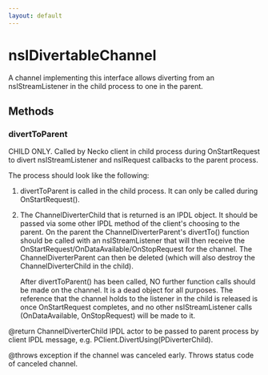 ```yaml
---
layout: default
---
```


# nsIDivertableChannel #

A channel implementing this interface allows diverting from an
nsIStreamListener in the child process to one in the parent.


## Methods ##

### divertToParent ###

CHILD ONLY.
Called by Necko client in child process during OnStartRequest to divert
nsIStreamListener and nsIRequest callbacks to the parent process.

The process should look like the following:

1) divertToParent is called in the child process.  It can only be called
   during OnStartRequest().

2) The ChannelDiverterChild that is returned is an IPDL object. It should
   be passed via some other IPDL method of the client's choosing to the
   parent.  On the parent the ChannelDiverterParent's divertTo() function
   should be called with an nsIStreamListener that will then receive the
   OnStartRequest/OnDataAvailable/OnStopRequest for the channel.  The
   ChannelDiverterParent can then be deleted (which will also destroy the
   ChannelDiverterChild in the child).

   After divertToParent() has been called, NO further function calls
   should be made on the channel.  It is a dead object for all purposes.
   The reference that the channel holds to the listener in the child is
   released is once OnStartRequest completes, and no other
   nsIStreamListener calls (OnDataAvailable, OnStopRequest) will be made
   to it.

@return ChannelDiverterChild IPDL actor to be passed to parent process by
        client IPDL message, e.g. PClient.DivertUsing(PDiverterChild).

@throws exception if the channel was canceled early. Throws status code of
        canceled channel.

